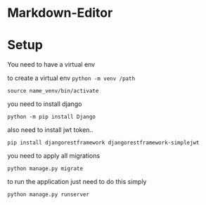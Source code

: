 # Markdown-Editor

# Setup

You need to have a virtual env

to create a virtual env 
`python -m venv /path`

`source name_venv/bin/activate`


you need to install django

`python -m pip install Django`

also need to install jwt token..

`pip install djangorestframework djangorestframework-simplejwt`


you need to apply all migrations

`python manage.py migrate`


to run the application just need to do this simply

`python manage.py runserver `